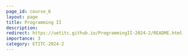 ```yaml
---
page_id: course_6
layout: page
title: Programming II
description:  
redirect: https://uetitc.github.io/ProgrammingII-2024-2/README.html
importance: 3
category: ETITC-2024-2
---
```

